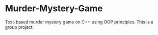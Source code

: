 # Murder-Mystery-Game
Text-based murder mystery game on C++ using OOP principles. This is a group project.
